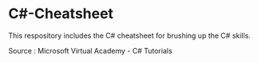 # C#-Cheatsheet
This respository includes the C# cheatsheet for brushing up the C# skills.

Source : Microsoft Virtual Academy - C# Tutorials


